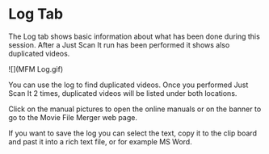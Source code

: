 # Log Tab

The Log tab shows basic information about what has been done during this session. After a Just Scan It run has been performed it shows also duplicated videos. 

![](MFM Log.gif)

You can use the log to find duplicated videos.  Once you performed Just Scan It 2 times, duplicated videos will be listed under both locations.

Click on the manual pictures to open the online manuals or on the banner to go to the Movie File Merger web page.

If you want to save the log you can select the text, copy it to the clip board and past it into a rich text file, or for example MS Word.